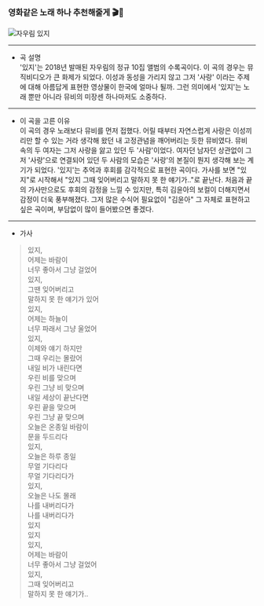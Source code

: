 ### 영화같은 노래 하나 추천해줄게 🎬🎵
![자우림 있지](https://image.bugsm.co.kr/album/images/500/201746/20174679.jpg)
***
- 곡 설명  
'있지'는 2018년 발매된 자우림의 정규 10집 앨범의 수록곡이다. 
  이 곡의 경우는 뮤직비디오가 큰 화제가 되었다. 
  이성과 동성을 가리지 않고 그저 '사랑' 이라는 주제에 대해 아름답게 표현한 영상물이 한국에 얼마나 될까. 
  그런 의미에서 '있지'는 노래 뿐만 아니라 뮤비의 미장센 하나마저도 소중하다.   
  
***

- 이 곡을 고른 이유  
이 곡의 경우 노래보다 뮤비를 먼저 접했다. 
  어릴 때부터 자연스럽게 사랑은 이성끼리만 할 수 있는 거라 생각해 왔던 내 고정관념을 깨어버리는 듯한 뮤비였다. 
  뮤비 속의 두 여자는 그저 사랑을 앓고 있던 두 '사람'이었다. 
  여자던 남자던 상관없이 그저 '사랑'으로 연결되어 있던 두 사람의 모습은 '사랑'의 본질이 뭔지 생각해 보는 계기가 되었다.
  '있지'는 추억과 후회를 감각적으로 표현한 곡이다. 가사를 보면 "있지"로 시작해서 "있지 그때 잊어버리고 말하지 못 한 얘기가.."로 끝난다.
  처음과 끝의 가사만으로도 후회의 감정을 느낄 수 있지만, 특히 김윤아의 보컬이 더해지면서 감정이 더욱 풍부해졌다. 
  그저 많은 수식어 필요없이 "김윤아" 그 자체로 표현하고 싶은 곡이며, 부담없이 많이 들어봤으면 좋겠다.
  
***

- 가사   
>   있지,  
   어제는 바람이   
   너무 좋아서 그냥 걸었어   
   있지,   
   그땐 잊어버리고   
   말하지 못 한 얘기가 있어   
   있지,   
   어제는 하늘이   
   너무 파래서 그냥 울었어   
   있지,   
   이제와 얘기 하지만   
   그때 우리는 몰랐어   
   내일 비가 내린다면   
   우린 비를 맞으며   
   우린 그냥 비 맞으며   
   내일 세상이 끝난다면   
   우린 끝을 맞으며   
   우린 그냥 끝 맞으며   
   오늘은 온종일 바람이   
   문을 두드리다   
   있지,   
   오늘은 하루 종일  
   무얼 기다리다   
   무얼 기다리다가   
   있지,   
   오늘은 나도 몰래   
   나를 내버리다가   
   나를 내버리다가   
   있지   
   있지   
   있지,   
   어제는 바람이   
   너무 좋아서 그냥 걸었어   
   있지,   
   그때 잊어버리고   
   말하지 못 한 얘기가..
   
